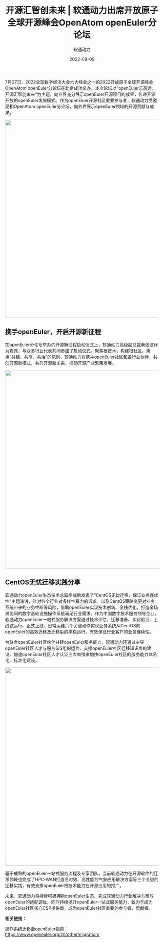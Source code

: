 ﻿---
title: '开源汇智创未来 | 软通动力出席开放原子全球开源峰会OpenAtom openEuler分论坛'
date: '2022-08-09'
category: news
tags:
    - 2022 开放原子全球峰会
banner: 'img/banners/20220809-ruantongdongli.jpg'
author: 
    - 软通动力
summary: '7月27日，2022全球数字经济大会六大峰会之一的2022开放原子全球开源峰会OpenAtom openEuler分论坛在北京成功举办。作为openEluer开源社区重要参与者，软通动力受邀亮相OpenAtom openEuler分论坛，向外界展示openEuler领域的开源贡献与成果。'
---


<ClientOnly>
  <news-newsHeader />
</ClientOnly>

<div class="markdown">

7月27日，2022全球数字经济大会六大峰会之一的2022开放原子全球开源峰会OpenAtom openEuler分论坛在北京成功举办。本次论坛以“openEuler志高远，开源汇智创未来”为主题，向业界充分展示openEuler开源项目的成果，传递开源开放的openEuler发展模式。作为openEluer开源社区重要参与者，软通动力受邀亮相OpenAtom openEuler分论坛，向外界展示openEuler领域的开源贡献与成果。


<img src="/img/news/20220809-ruantongdongli/r01.jpg" width="650">


## 携手openEuler，开启开源新征程

在openEuler分论坛举办的开源新征程启动仪式上，软通动力高级副总裁秦张波作为嘉宾，与众多行业代表共同参加了启动仪式。聚焦根技术，构建根社区，秉承“共建、共享、共治”的原则，软通动力将携手openEuler社区和各行业伙伴，共创开源新模式，共启开源新未来，推动开源产业繁荣发展。


<img src="/img/news/20220809-ruantongdongli/r02.jpg" width="650">


## CentOS无忧迁移实践分享

软通动力openEuler生态技术总监李成鹏发表了“CentOS无忧迁移，保证业务连续性”主题演讲，针对各个行业对多样性算力的诉求，以及CentOS策略变更对业务系统带来的业务中断等风险，借助openEuler实现技术创新、全栈优化，打造全场景协同的数字基础设施操作系统满足行业需求。作为中国数字技术服务领导企业，软通动力openEuler一站式服务解决方案通过技术评估、迁移准备、实验验证、上线试运行、正式上线、日常运维六个关键动作实现业务系统从CentOS向openEuler的高效迁移及迁移后的平稳运行，有效保证行业客户的业务连续性。

为联合openEuler社区伙伴共建openEuler服务能力，软通动力还通过主导openEuler社区人才与服务SIG组的运作、支撑openEuler社区迁移知识库的建设、加速openEuler社区人才认证三大举措来加快openEuler社区的服务能力体系化、标准化建设。


<img src="/img/news/20220809-ruantongdongli/r03.jpg" width="650">


基于成熟的openEuler一站式服务流程及专家团队，当前软通动力在开源软件的迁移领域也完成了HPC-WAN打造高时效、高性能的气象应用解决方案等三个关键的迁移实践，有效支撑openEuler根技术能力在开源应用的推广。

未来，软通动力将持续积极拥抱openEuler生态，完成软通动力行业解决方案与openEuler的适配调优，同时持续提升openEuler一站式服务能力，致力于成为openEuler社区核心CSP提供商，成为openEuler社区重要的参与者、贡献者。

**相关链接：**

操作系统迁移至openEuler指南：<https://www.openeuler.org/zh/other/migration/>

</div>